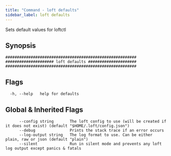 ```yaml
---
title: "Command - loft defaults"
sidebar_label: loft defaults
---
```



Sets default values for loftctl

## Synopsis

```
#########################################################
##################### loft defaults #####################
#########################################################
```


## Flags

```
  -h, --help   help for defaults
```


## Global & Inherited Flags

```
      --config string       The loft config to use (will be created if it does not exist) (default "$HOME/.loft/config.json")
      --debug               Prints the stack trace if an error occurs
      --log-output string   The log format to use. Can be either plain, raw or json (default "plain")
      --silent              Run in silent mode and prevents any loft log output except panics & fatals
```


